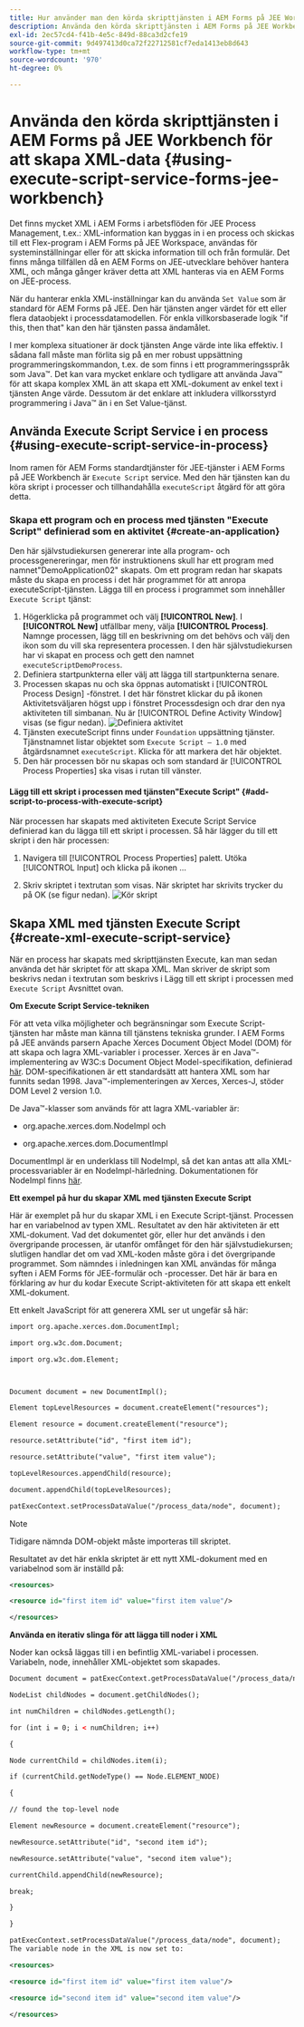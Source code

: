 ```yaml
---
title: Hur använder man den körda skripttjänsten i AEM Forms på JEE Workbench för att skapa XML-data?
description: Använda den körda skripttjänsten i AEM Forms på JEE Workbench för att skapa XML-data
exl-id: 2ec57cd4-f41b-4e5c-849d-88ca3d2cfe19
source-git-commit: 9d497413d0ca72f22712581cf7eda1413eb8d643
workflow-type: tm+mt
source-wordcount: '970'
ht-degree: 0%

---
```


# Använda den körda skripttjänsten i AEM Forms på JEE Workbench för att skapa XML-data {#using-execute-script-service-forms-jee-workbench}

Det finns mycket XML i AEM Forms i arbetsflöden för JEE Process Management, t.ex.: XML-information kan byggas in i en process och skickas till ett Flex-program i AEM Forms på JEE Workspace, användas för systeminställningar eller för att skicka information till och från formulär. Det finns många tillfällen då en AEM Forms on JEE-utvecklare behöver hantera XML, och många gånger kräver detta att XML hanteras via en AEM Forms on JEE-process.

När du hanterar enkla XML-inställningar kan du använda `Set Value` som är standard för AEM Forms på JEE. Den här tjänsten anger värdet för ett eller flera dataobjekt i processdatamodellen. För enkla villkorsbaserade logik &quot;if this, then that&quot; kan den här tjänsten passa ändamålet.

I mer komplexa situationer är dock tjänsten Ange värde inte lika effektiv. I sådana fall måste man förlita sig på en mer robust uppsättning programmeringskommandon, t.ex. de som finns i ett programmeringsspråk som Java™. Det kan vara mycket enklare och tydligare att använda Java™ för att skapa komplex XML än att skapa ett XML-dokument av enkel text i tjänsten Ange värde. Dessutom är det enklare att inkludera villkorsstyrd programmering i Java™ än i en Set Value-tjänst.

## Använda Execute Script Service i en process {#using-execute-script-service-in-process}

Inom ramen för AEM Forms standardtjänster för JEE-tjänster i AEM Forms på JEE Workbench är `Execute Script` service. Med den här tjänsten kan du köra skript i processer och tillhandahålla `executeScript` åtgärd för att göra detta.

### Skapa ett program och en process med tjänsten &quot;Execute Script&quot; definierad som en aktivitet {#create-an-application}

Den här självstudiekursen genererar inte alla program- och processgenereringar, men för instruktionens skull har ett program med namnet&quot;DemoApplication02&quot; skapats. Om ett program redan har skapats måste du skapa en process i det här programmet för att anropa executeScript-tjänsten. Lägga till en process i programmet som innehåller `Execute Script` tjänst:

1. Högerklicka på programmet och välj **[!UICONTROL New]**. I **[!UICONTROL New]** utfällbar meny, välja **[!UICONTROL Process]**. Namnge processen, lägg till en beskrivning om det behövs och välj den ikon som du vill ska representera processen. I den här självstudiekursen har vi skapat en process och gett den namnet  `executeScriptDemoProcess`.
1. Definiera startpunkterna eller välj att lägga till startpunkterna senare.
1. Processen skapas nu och ska öppnas automatiskt i [!UICONTROL Process Design] -fönstret. I det här fönstret klickar du på ikonen Aktivitetsväljaren högst upp i fönstret Processdesign och drar den nya aktiviteten till simbanan. Nu är [!UICONTROL Define Activity Window] visas (se figur nedan).
   ![Definiera aktivitet](assets/define-activity.jpg)
1. Tjänsten executeScript finns under `Foundation` uppsättning tjänster. Tjänstnamnet listar objektet som `Execute Script – 1.0` med åtgärdsnamnet `executeScript`. Klicka för att markera det här objektet.
1. Den här processen bör nu skapas och som standard är [!UICONTROL Process Properties] ska visas i rutan till vänster.

#### Lägg till ett skript i processen med tjänsten&quot;Execute Script&quot; {#add-script-to-process-with-execute-script}

När processen har skapats med aktiviteten Execute Script Service definierad kan du lägga till ett skript i processen. Så här lägger du till ett skript i den här processen:

1. Navigera till [!UICONTROL Process Properties] palett. Utöka [!UICONTROL Input] och klicka på ikonen ...

1. Skriv skriptet i textrutan som visas. När skriptet har skrivits trycker du på OK (se figur nedan).
   ![Kör skript](assets/execute-script.jpg)

## Skapa XML med tjänsten Execute Script {#create-xml-execute-script-service}

När en process har skapats med skripttjänsten Execute, kan man sedan använda det här skriptet för att skapa XML. Man skriver de skript som beskrivs nedan i textrutan som beskrivs i Lägg till ett skript i processen med `Execute Script` Avsnittet ovan.

**Om Execute Script Service-tekniken**

För att veta vilka möjligheter och begränsningar som Execute Script-tjänsten har måste man känna till tjänstens tekniska grunder. I AEM Forms på JEE används parsern Apache Xerces Document Object Model (DOM) för att skapa och lagra XML-variabler i processer. Xerces är en Java™-implementering av W3C:s Document Object Model-specifikation, definierad [här](https://dom.spec.whatwg.org/). DOM-specifikationen är ett standardsätt att hantera XML som har funnits sedan 1998. Java™-implementeringen av Xerces, Xerces-J, stöder DOM Level 2 version 1.0.

De Java™-klasser som används för att lagra XML-variabler är:

* org.apache.xerces.dom.NodeImpl och

* org.apache.xerces.dom.DocumentImpl

DocumentImpl är en underklass till NodeImpl, så det kan antas att alla XML-processvariabler är en NodeImpl-härledning. Dokumentationen för NodeImpl finns [här](https://xerces.apache.org/xerces-j/apiDocs/org/apache/xerces/dom/NodeImpl.html).

**Ett exempel på hur du skapar XML med tjänsten Execute Script**

Här är exemplet på hur du skapar XML i en Execute Script-tjänst. Processen har en variabelnod av typen XML. Resultatet av den här aktiviteten är ett XML-dokument. Vad det dokumentet gör, eller hur det används i den övergripande processen, är utanför omfånget för den här självstudiekursen; slutligen handlar det om vad XML-koden måste göra i det övergripande programmet. Som nämndes i inledningen kan XML användas för många syften i AEM Forms för JEE-formulär och -processer. Det här är bara en förklaring av hur du kodar Execute Script-aktiviteten för att skapa ett enkelt XML-dokument.

Ett enkelt JavaScript för att generera XML ser ut ungefär så här:

```xml
import org.apache.xerces.dom.DocumentImpl;

import org.w3c.dom.Document;

import org.w3c.dom.Element;



Document document = new DocumentImpl();

Element topLevelResources = document.createElement("resources");

Element resource = document.createElement("resource");

resource.setAttribute("id", "first item id");

resource.setAttribute("value", "first item value");

topLevelResources.appendChild(resource);

document.appendChild(topLevelResources);

patExecContext.setProcessDataValue("/process_data/node", document);
```

>[!NOTE]
>
>Tidigare nämnda DOM-objekt måste importeras till skriptet.

Resultatet av det här enkla skriptet är ett nytt XML-dokument med en variabelnod som är inställd på:

```xml
<resources>

<resource id="first item id" value="first item value"/>

</resources>
```

**Använda en iterativ slinga för att lägga till noder i XML**

Noder kan också läggas till i en befintlig XML-variabel i processen. Variabeln, node, innehåller XML-objektet som skapades.

```xml
Document document = patExecContext.getProcessDataValue("/process_data/node");

NodeList childNodes = document.getChildNodes();

int numChildren = childNodes.getLength();

for (int i = 0; i < numChildren; i++)

{

Node currentChild = childNodes.item(i);

if (currentChild.getNodeType() == Node.ELEMENT_NODE)

{

// found the top-level node

Element newResource = document.createElement("resource");

newResource.setAttribute("id", "second item id");

newResource.setAttribute("value", "second item value");

currentChild.appendChild(newResource);

break;

}

}

patExecContext.setProcessDataValue("/process_data/node", document);
The variable node in the XML is now set to:

<resources> 

<resource id="first item id" value="first item value"/> 

<resource id="second item id" value="second item value"/> 

</resources>
```
